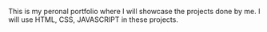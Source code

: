 This is my peronal portfolio where I will showcase the projects done by me. I will use HTML, CSS, JAVASCRIPT in these projects.